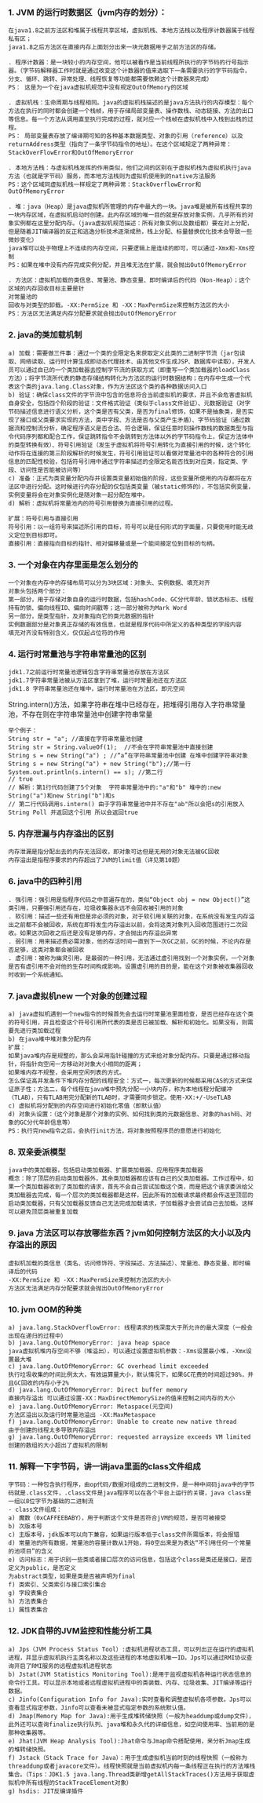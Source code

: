 ### 1. JVM 的运行时数据区（jvm内存的划分）：
	在java1.8之前方法区和堆属于线程共享区域，虚拟机栈、本地方法栈以及程序计数器属于线程私有区；
	java1.8之后方法区在直接内存上面划分出来一块元数据用于之前方法区的存储。

	. 程序计数器：是一块较小的内存空间，他可以被看作是当前线程所执行的字节码的行号指示器。（字节码解释器工作时就是通过改变这个计数器的值来选取下一条需要执行的字节码指令，分支、循环、跳转、异常处理、线程恢复等功能都需要依赖这个计数器来完成）
	PS： 这是为一个在java虚拟机规范中没有规定OutOfMemory的区域

	. 虚拟机栈：生命周期与线程相同。java的虚拟机栈描述的是java方法执行的内存模型：每个方法在执行的同时都会创建一个栈帧，用于存储局部变量表、操作数栈、动态链接、方法的出口等信息。每一个方法从调用直至执行完成的过程，就对应一个栈帧在虚拟机栈中入栈到出栈的过程。
	PS： 局部变量表存放了编译期可知的各种基本数据类型、对象的引用（reference）以及returnAddress类型（指向了一条字节码指令的地址）。在这个区域规定了两种异常：StackOverFlowError和OutOfMemoryError

	. 本地方法栈：与虚拟机栈发挥的作用类似，他们之间的区别在于虚拟机栈为虚拟机执行java方法（也就是字节码）服务，而本地方法栈则为虚拟机使用到的native方法服务
	PS：这个区域同虚拟机栈一样规定了两种异常：StackOverflowError和OutOfMemoryError

	. 堆：java（Heap）是java虚拟机所管理的内存中最大的一块。java堆是被所有线程共享的一块内存区域，在虚拟机启动时创建。此内存区域的唯一目的就是存放对象实例，几乎所有的对象实例都在这里分配内存。（java虚拟机规范描述：所有对象实例以及数组都）要在对上分配，但是随着JIT编译器的反正和逃逸分析技术逐渐成熟，栈上分配、标量替换优化技术会导致一些微妙变化）
	java堆可以处于物理上不连续的内存空间，只要逻辑上是连续的即可，可以通过-Xmx和-Xms控制
	PS：如果在堆中没有内存完成实例分配，并且堆无法在扩展，就会抛出OutOfMemoryError

	. 方法区：虚拟机加载的类信息、常量池、静态变量、即时编译后的代码（Non-Heap）；这个区域的内存回收目标主要是针
	对常量池的
	回收与对类型的卸载。-XX:PermSize 和 -XX：MaxPermSize来控制方法区的大小
	PS：方法区无法满足内存分配要求就会抛出OutOfMemoryError

### 2. java的类加载机制
	a) 加载：需要做三件事：通过一个类的全限定名来获取定义此类的二进制字节流（jar包读取、网络读取、运行时计算生成即动态代理技术、由其他文件生成JSP、数据库中读取），开发人员可以通过自已的一个类加载器去控制字节流的获取方式（即重写一个类加载器的loadClass方法）；将字节流所代表的静态存储结构转化为方法区的运行时数据结构；在内存中生成一个代表这个类的java.lang.Class对象，作为方法区这个类的各种数据访问入口
	b) 验证：确保class文件的字节流中包含的信息符合当前虚拟机的要求，并且不会危害虚拟机自身安全，包括四个阶段的验证：文件格式验证（类似于class文件验证）、元数据验证（对字节码描述信息进行语义分析，这个类是否有父类，是否为final修饰，如果不是抽象类，是否实现了接口或父类要求实现的方法，类中字段、方法是否与父类产生矛盾）、字节码验证（通过数据流和控制流分析，确定程序语义是否合法、符合逻辑，保证任意时刻操作数栈的数据类型与指令代码序列都和配合工作，保证跳转指令不会跳转到方法体以外的字节码指令上，保证方法体中的类型转换有效）、符号引用验证（发生于虚拟机将符号引用转化为直接引用的时候，这个转化动作将在连接的第三阶段解析的时候发生，符号引用验证可以看做对常量池中的各种符合的引用信息的匹配性校验，包括符号引用中通过字符串描述的全限定名能否找到对应类，指定类、字段、访问性是否能被访问等）
	c) 准备：正式为类变量分配内存并设置类变量初始值的阶段，这些变量所使用的内存都将在方法区中进行分配。这时候进行内存分配的仅包括类变量（被static修饰的），不包括实例变量，实例变量将会在对象实例化是随对象一起分配在堆中。
	d) 解析：虚拟机将常量池内的符号引用替换为直接引用的过程。
	
	扩展：符号引用与直接引用
	符号引用：以一组符号来描述所引用的目标，符号可以是任何形式的字面量，只要使用时能无歧义定位到目标即可。
	直接引用：直接指向目标的指针、相对偏移量或是一个能间接定位到目标的句柄。

### 3. 一个对象在内存里面是怎么划分的
	一个对象在内存中的存储布局可以分为3块区域：对象头、实例数据、填充对齐
	对象头包括两个部分：
	第一部分，用于存储对象自身的运行时数据，包括hashCode、GC分代年龄、锁状态标志、线程持有的锁、偏向线程ID、偏向时间戳等；这一部分被称为Mark Word
	另一部分，是类型指针，及对象指向它的类元数据的指针
	实例数据部分是对象真正存储的有效信息，也就是程序代码中所定义的各种类型的字段内容
	填充对齐没有特别含义，仅仅起占位符的作用

### 4. 运行时常量池与字符串常量池的区别
	jdk1.7之前运行时常量池逻辑包含字符串常量池存放在方法区
	jdk1.7字符串常量池被从方法区拿到了堆，运行时常量池还在方法区
	jdk1.8 字符串常量池还在堆中，运行时常量池在方法区，即元空间

String.intern()方法，如果字符串在堆中已经存在，把堆得引用存入字符串常量池，不存在则在字符串常量池中创建字符串常量
 ```
举个例子：
String str = "a"; //直接在字符串常量池创建
String str = String.valueOf(1);  //不会在字符串常量池中直接创建
String s = new String("a") ; //“a”在字符串常量池中创建 在堆中创建字符串对象
String s = new String("a") + new String("b");//第一行
System.out.println(s.intern() == s); //第二行
// true      
// 解析：第1行代码创建了5个对象  字符串常量池中的:"a"和"b" 堆中的:new String("a")和new String("b")和s
// 第二行代码调用s.intern() 由于字符串常量池中并不存在"ab"所以会把s的引用放入String Poll 并返回这个引用 所以会返回true
```

### 5. 内存泄漏与内存溢出的区别
	内存泄漏是指分配出去的内存无法回收，即对象可达但是无用的对象无法被GC回收
	内存溢出是指程序要求的内存超出了JVM的limit值（详见第10题）

### 6. java中的四种引用
	. 强引用：强引用是指程序代码之中普遍存在的，类似“Object obj = new Object()”这类引用，只要强引用还存在，垃圾收集器永远不会回收被引用的对象
	. 软引用：描述一些还有用但是非必须的对象，对于软引用关联的对象，在系统没有发生内存溢出之前都不会被回收，系统在即将发生内存溢出以前，会将这类对象列入回收范围进行二次回收。如果这次回收之后还是没有足够内存，才会抛出内存溢出异常
	. 弱引用：用来描述费必需对象，他的存活时间一直到下一次GC之前，GC的时候，不论内存是否足够，这类对象都会被回收
	. 虚引用：被称为幽灵引用，是最弱的一种引用，无法通过虚引用找到一个对象实例，一个对象是否有虚引用不会对他的生存时间构成影响。设置虚引用的目的是，能在这个对象被收集器回收时收到一个系统通知。

### 7. java虚拟机new 一个对象的创建过程
	a) java虚拟机遇到一个new指令的时候首先会去运行时常量池里面检查，是否已经存在这个类的符号引用，并且检查这个符号引用所代表的类是否已被加载、解析和初始化。如果没有，则需要先进行类加载过程
	b) 在java堆中堆对象分配内存
	扩展：
	如果java堆内存是规整的，那么会采用指针碰撞的方式来给对象分配内存。只要是通过移动指针，将指针向空闲一方移动对对象大小相同的距离；
	如果堆内存不规整，会采用空闲列表的方式。
	怎么保证高并发条件下堆内存分配的线程安全：方式一，每次更新的时候都采用CAS的方式来保证原子性；方法二，每个线程在java堆中预先分配一小块内存，称为本地线程分配缓冲（TLAB），只有TLAB用完分配新的TLAB时，才需要同步锁定。使用-XX:+/-UseTLAB
	c) 虚拟机将分配到的内存空间进行初始化零值（即默认值）
	d) 对象头设置：（这个对象是那个对象的实例、如何找到类的元数据信息、对象的hash码、对象的GC分代年龄信息等）
	PS：执行完new指令之后，会执行init方法，将对象按照程序员的意愿进行初始化

### 8. 双亲委派模型
	java中的类加载器，包括启动类加载器、扩展类加载器、应用程序类加载器
	概念：除了顶层的启动类加载器外，其余类加载器都应该有自己的父类加载器。工作过程中，如果一个类加载器收到了类加载的请求，首先不会自己尝试加载这个类，而是把这个请求委派给父类加载器去完成，每一个层次的类加载器都是这样，因此所有的加载请求最终都会传送至顶层的启动类加载器，只有父加载器反馈自己无法完成加载请求，子加载器才会尝试自己去加载。这样可以避免顶层类被重复加载

### 9. java 方法区可以存放哪些东西？jvm如何控制方法区的大小以及内存溢出的原因
	虚拟机加载的类信息（类名、访问修饰符、字段描述、方法描述）、常量池、静态变量、即时编译后的代码
	-XX:PermSize 和 -XX：MaxPermSize来控制方法区的大小
	方法区无法满足内存分配要求就会抛出OutOfMemoryError

### 10. jvm OOM的种类
	a) java.lang.StackOverflowError: 线程请求的栈深度大于所允许的最大深度（一般会出现在递归的过程中）
	b) java.lang.OutOfMemoryError: java heap space
	java虚拟机堆内存空间不够（堆溢出），可以通过设置虚拟机参数：-Xms设置最小堆，-Xmx设置最大堆
	c) java.lang.OutOfMemoryError: GC overhead limit exceeded
	执行垃圾收集的时间比例太大，有效运算量大小，默认情况下，如果GC花费的时间超过98%，并且GC回收的内存小于2%
	d) java.lang.OutOfMemoryError: Direct buffer memory
	直接内存溢出 可以通过设置-XX：MaxDirectMemorySize的值来控制之间内存的大小
	e) java.lang.OutOfMemoryError: Metaspace(元空间)
	方法区溢出以及运行时常量池溢出 -XX:MaxMetaspace
	f) java.lang.OutOfMemoryError: Unable to create new native thread
	由于创建的线程太多导致内存溢出
	g) java.lang.OutOfMemoryError: requested arraysize exceeds VM limited
	创建的数组的大小超出了虚拟机的限制

### 11. 解释一下字节码，讲一讲java里面的class文件组成
	字节码：一种包含执行程序，由op代码/数据对组成的二进制文件，是一种中间码java中的字节码就是.class文件，.class文件是java程序可以在各个平台上运行的关键，java class是一组以8位字节为基础的二进制流
	- class文件组成：
	a) 魔数（0xCAFFEEBABY），用于判断这个文件是否符合jVM的规范，是否可被接受
	b) 次版本号
	c) 主版本号，jdk版本可以向下兼容，如果运行版本低于class文件所需版本，将会报错
	d) 常量池的所有数据，常量池的容量计数从1开始，将0空出来是为表达“不引用任何一个常量的池项目”的含义
	e) 访问标志：用于识别一些类或者接口层次的访问信息，包括这个class是类还是接口，是否定义为public，是否定义
	为abstract类型，如果是类是否被声明为final
	f) 类索引、父类索引与接口索引集合
	g) 字段表集合
	h) 方法表集合
	i) 属性表集合

### 12. JDK自带的JVM监控和性能分析工具
	a) Jps（JVM Process Status Tool）:虚拟机进程状态工具，可以列出正在运行的虚拟机进程，并显示虚拟机执行主类名称以及这些进程的本地虚拟机唯一ID。Jps可以通过RMI协议查询开启了RMI服务的远程虚拟机进程状态
	b) Jstat(JVM Statistics Monitoring Tool):是用于监视虚拟机各种运行状态信息的命令行工具。可以显示本地或者远程虚拟机进程中的类装载、内存、垃圾收集、JIT编译等运行数据。
	c) Jinfo(Configuration Info for Java):实时查看和调整虚拟机各项参数。Jps可以查看显式指定参数，Jinfo可以查看未被显式指定参数的系统默认值。
	d) Jmap(Memory Map for Java):用于生成堆转储快照（一般为headdump或dump文件），此外还可以查询finalize执行队列、java堆和永久代的详细信息，如空间使用率、当前用的是那种收集器等。
	e) Jhat(JVM Heap Analysis Tool):Jhat命令与Jmap命令搭配使用，来分析Jmap生成的堆转储快照。
	f) Jstack（Stack Trace for Java）：用于生成虚拟机当前时刻的线程快照（一般称为threaddump或者javacore文件）。线程快照就是当前虚拟机内每一条线程正在执行的方法堆栈集合。（Tips：JDK1.5 java.lang.Thread类新增getAllStackTraces()方法用于获取虚拟机中所有线程的StackTraceElement对象）
	g) hsdis: JIT反编译插件
